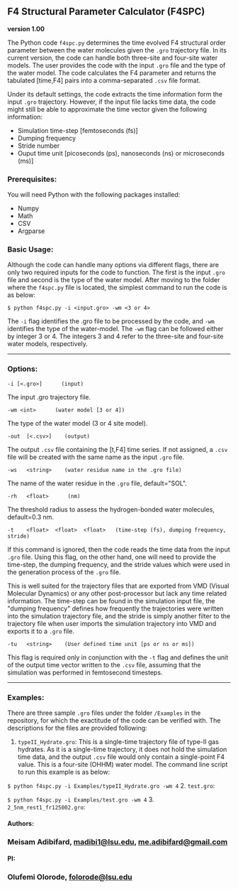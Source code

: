 ## F4 Structural Parameter Calculator (F4SPC)
**version 1.00**

The Python code `f4spc.py` determines the time evolved F4 structural order parameter between the water molecules given the `.gro` trajectory file. In its current version, the code can handle both three-site and four-site water models. The user provides the code with the input `.gro` file and the type of the water model. The code calculates the  F4 parameter and returns the tabulated [time,F4] pairs into a comma-separated `.csv` file format.

Under its default settings, the code extracts the time information form the input `.gro` trajectory. However, if the input file lacks time data, the code might still be able to approximate the time vector given the following information:

- Simulation time-step [femtoseconds (fs)]
- Dumping frequency
- Stride number
- Ouput time unit [picoseconds (ps), nanoseconds (ns) or microseconds (ms)]


### Prerequisites:
You will need Python with the following packages installed:

* Numpy
* Math
* CSV
* Argparse

### Basic Usage:
Although the code can handle many options via different flags, there are only two required inputs for the code to function. The first is the input `.gro` file and second is the type of the water model. After moving to the folder where the `f4spc.py` file is located, the simplest command to run the code is as below:

`$ python f4spc.py -i <input.gro> -wm <3 or 4>`

The `-i` flag identifies the .gro file to be processed by the code, and `-wm` identifies the type of the water-model. The `-wm` flag can be followed either by integer 3 or 4. The integers 3 and 4 refer to  the three-site and four-site water models, respectively.


---------------------------------------------------------------------------------------------------------------------
### Options:

`-i [<.gro>]      (input)`

 The input .gro trajectory file.

`-wm <int>      (water model [3 or 4])`

 The type of the water model (3 or 4 site model).

`-out  [<.csv>]    (output)`

 The output  `.csv` file containing the [t,F4] time series. If not assigned, a `.csv` file will be created with the same name as the input `.gro` file.

`-ws   <string>    (water residue name in the .gro file)`

 The name of the water residue in the `.gro` file, default="SOL".

`-rh   <float>      (nm)`

 The threshold radius to assess the hydrogen-bonded water molecules, default=0.3 nm.

`-t    <float>  <float>  <float>   (time-step (fs), dumping frequency, stride)`

 If this command is ignored, then the code reads the time data from the input `.gro` file. Using this flag, on the other hand, one will need to provide the time-step, the dumping frequency, and the stride values which were used in the generation process of the `.gro` file.


 This is well suited  for the trajectory files that are exported from VMD (Visual Molecular Dynamics) or any other post-processor but lack any  time related information. The time-step can be found in the simulation input file, the "dumping frequency" defines how frequently the trajectories were written into the simulation trajectory file, and the stride is simply another filter to the trajectory file when user imports the simulation trajectory into VMD and exports it to a `.gro` file.

`-tu   <string>    (User defined time unit [ps or ns or ms])`

This flag is required only in conjunction with the `-t` flag and defines the unit of the output time vector written to the `.csv` file, assuming that the simulation was performed in femtosecond timesteps.

---------------------------------------------------------------------------------------------------------------------
### Examples:
There are three sample `.gro` files under the folder `/Examples` in the repository, for which the exactitude of the code can be verified with. The descriptions for the files are provided following:

1. `typeII_Hydrate.gro`: This is a single-time trajectory file of type-II gas hydrates. As it is a single-time trajectory, it does not hold the simulation time data, and the output `.csv` file would only contain a single-point F4 value. This is a four-site (OHHM) water model. The command line script to run this example is as below:

`$ python f4spc.py -i Examples/typeII_Hydrate.gro -wm 4`
2. `test.gro`:

`$ python f4spc.py -i Examples/test.gro -wm 4`
3. `2_5nm_rest1_fr125002.gro`:

#### Authors:
### Meisam Adibifard, madibi1@lsu.edu, me.adibifard@gmail.com

#### PI:
### Olufemi Olorode, folorode@lsu.edu
